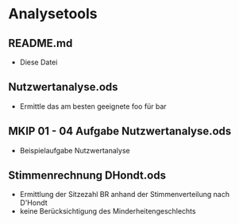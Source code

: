 # Analysetools

## README.md
- Diese Datei
 
## Nutzwertanalyse.ods
- Ermittle das am besten geeignete foo für bar

## MKIP 01 - 04 Aufgabe Nutzwertanalyse.ods
- Beispielaufgabe Nutzwertanalyse

## Stimmenrechnung DHondt.ods
- Ermittlung der Sitzezahl BR anhand der Stimmenverteilung nach D'Hondt
- keine Berücksichtigung des Minderheitengeschlechts


